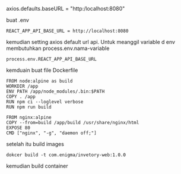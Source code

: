axios.defaults.baseURL = "http:/localhost:8080"

buat .env 

```
REACT_APP_API_BASE_URL = http://localhost:8080
```

kemudian setting axios default url api. Untuk meanggil variable d env membutuhkan process.env.nama-variable
```
process.env.REACT_APP_API_BASE_URL
```

kemduain buat file Dockerfile
```
FROM node:alpine as build
WORKDIR /app
ENV PATH /app/node_modules/.bin:$PATH
COPY . /app
RUN npm ci --loglevel verbose
RUN npm run build

FROM nginx:alpine
COPY --from=build /app/build /usr/share/nginx/html
EXPOSE 80
CMD ["nginx", "-g", "daemon off;"]
```

setelah itu build images 
```
dokcer build -t com.enigma/invetory-web:1.0.0
```

kemudian build container 

